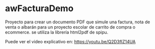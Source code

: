 # awFacturaDemo

Proyecto para crear un documento PDF que simule una factura, nota de venta o albarán para un proyecto escolar de carrito de compra o ecommerce. se utiliza la librería html2pdf de spipu.

Puede ver el video explicativo en: https://youtu.be/Q2D3fIZ14UA


